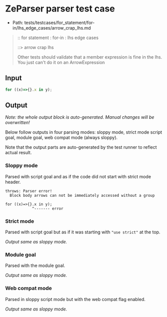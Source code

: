 # ZeParser parser test case

- Path: tests/testcases/for_statement/for-in/lhs_edge_cases/arrow_crap_lhs.md

> :: for statement : for-in : lhs edge cases
>
> ::> arrow crap lhs
>
> Other tests should validate that a member expression is fine in the lhs. You just can't do it on an ArrowExpression

## Input

`````js
for ((x)=>{}.x in y);
`````

## Output

_Note: the whole output block is auto-generated. Manual changes will be overwritten!_

Below follow outputs in four parsing modes: sloppy mode, strict mode script goal, module goal, web compat mode (always sloppy).

Note that the output parts are auto-generated by the test runner to reflect actual result.

### Sloppy mode

Parsed with script goal and as if the code did not start with strict mode header.

`````
throws: Parser error!
  Block body arrows can not be immediately accessed without a group

for ((x)=>{}.x in y);
            ^------- error
`````

### Strict mode

Parsed with script goal but as if it was starting with `"use strict"` at the top.

_Output same as sloppy mode._

### Module goal

Parsed with the module goal.

_Output same as sloppy mode._

### Web compat mode

Parsed in sloppy script mode but with the web compat flag enabled.

_Output same as sloppy mode._

